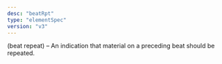 ```yaml
---
desc: "beatRpt"
type: "elementSpec"
version: "v3"
---
```


(beat repeat) – An indication that material on a preceding beat should be
repeated.